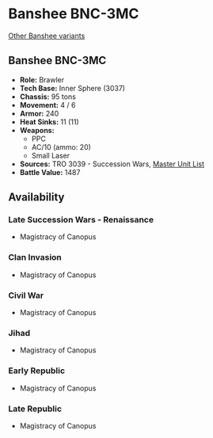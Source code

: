 # Banshee BNC-3MC

[Other Banshee variants](../banshee.md)

## Banshee BNC-3MC
- **Role:** Brawler
- **Tech Base:** Inner Sphere (3037)
- **Chassis:** 95 tons
- **Movement:** 4 / 6
- **Armor:** 240
- **Heat Sinks:** 11 (11)
- **Weapons:**
  - PPC
  - AC/10 (ammo: 20)
  - Small Laser
- **Sources:** TRO 3039 - Succession Wars, [Master Unit List](http://masterunitlist.info/Unit/Details/242/banshee-bnc-3mc)
- **Battle Value:** 1487

## Availability

### Late Succession Wars - Renaissance
- Magistracy of Canopus

### Clan Invasion
- Magistracy of Canopus

### Civil War
- Magistracy of Canopus

### Jihad
- Magistracy of Canopus

### Early Republic
- Magistracy of Canopus

### Late Republic
- Magistracy of Canopus

